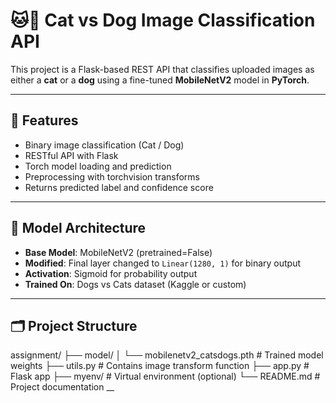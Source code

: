 # 🐱🐶 Cat vs Dog Image Classification API

This project is a Flask-based REST API that classifies uploaded images as either a **cat** or a **dog** using a fine-tuned **MobileNetV2** model in **PyTorch**.

---

## 🚀 Features

- Binary image classification (Cat / Dog)
- RESTful API with Flask
- Torch model loading and prediction
- Preprocessing with torchvision transforms
- Returns predicted label and confidence score

---

## 🧠 Model Architecture

- **Base Model**: MobileNetV2 (pretrained=False)
- **Modified**: Final layer changed to `Linear(1280, 1)` for binary output
- **Activation**: Sigmoid for probability output
- **Trained On**: Dogs vs Cats dataset (Kaggle or custom)

---

## 🗂️ Project Structure

assignment/
├── model/
│ └── mobilenetv2_catsdogs.pth # Trained model weights
├── utils.py # Contains image transform function
├── app.py # Flask app
├── myenv/ # Virtual environment (optional)
└── README.md # Project documentation
__